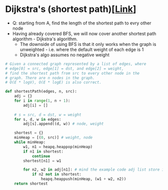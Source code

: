 # Dijkstra's (shortest path)[[Link](https://neetcode.io/courses/advanced-algorithms/14)]

- Q: starting from A, find the length of the shortest path to evry other node
- Having already covered BFS, we will now cover another shortest path algorithm - Dijkstra's algorithm. 
    - The downside of using BFS is that it only works when the graph is unweighted - i.e. where the default weight of each edge is 1
    - Dijkstra's algo assumes no negative weight

```python
# Given a connected graph represented by a list of edges, where
# edge[0] = src, edge[1] = dst, and edge[2] = weight,
# find the shortest path from src to every other node in the 
# graph. There are n nodes in the graph.
# O(E * logV), O(E * logE) is also correct.

def shortestPath(edges, n, src):
    adj = {}
    for i in range(1, n + 1):
        adj[i] = []
        
    # s = src, d = dst, w = weight
    for s, d, w in edges:
        adj[s].append((d, w)) # node, weight

    shortest = {}
    minHeap = [(0, src)] # weight, node
    while minHeap:
        w1, n1 = heapq.heappop(minHeap)
        if n1 in shortest:
            continue
        shortest[n1] = w1

        for n2, w2 in adj[n1]: # mind the example code adj list store in reverse of min heap
            if n2 not in shortest:
                heapq.heappush(minHeap, (w1 + w2, n2))
    return shortest
```